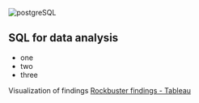 ![postgreSQL](https://github.com/jjhanchi/moviesDB/assets/142347450/ea0bd7b9-551b-4fb7-a399-fd3baf8aa31c)
## SQL for data analysis
* one
* two
* three

Visualization of findings
<a href="https://public.tableau.com/app/profile/jose.hanchi/viz/RockbusterDBSQLAnalysis/RockbusterDB" target="blank">
Rockbuster findings - Tableau</a>
